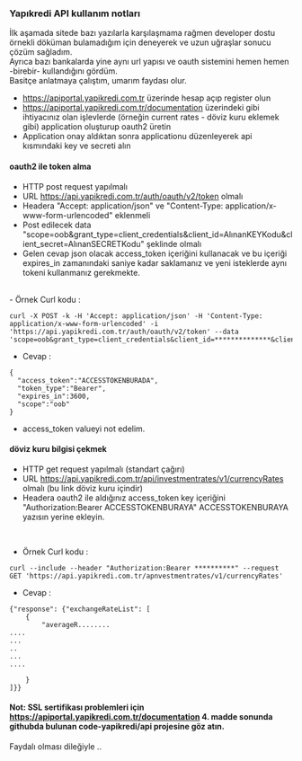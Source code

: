 ### Yapıkredi API kullanım notları

İlk aşamada sitede bazı yazılarla karşılaşmama rağmen developer dostu örnekli döküman bulamadığım için deneyerek ve uzun uğraşlar sonucu çözüm sağladım.<br>
Ayrıca bazı bankalarda yine aynı url yapısı ve oauth sistemini hemen hemen -birebir- kullandığını gördüm. <br>
Basitçe anlatmaya çalıştım, umarım faydası olur.<br>

- https://apiportal.yapikredi.com.tr üzerinde hesap açıp register olun
- https://apiportal.yapikredi.com.tr/documentation üzerindeki gibi ihtiyacınız olan işlevlerde (örneğin current rates - döviz kuru eklemek gibi) application oluşturup oauth2 üretin
- Application onay aldıktan sonra applicationu düzenleyerek api kısmındaki key ve secreti alın

#### oauth2 ile token alma
- HTTP post request yapılmalı
- URL https://api.yapikredi.com.tr/auth/oauth/v2/token olmalı
- Headera "Accept: application/json" ve "Content-Type: application/x-www-form-urlencoded" eklenmeli
- Post edilecek data "scope=oob&grant_type=client_credentials&client_id=AlınanKEYKodu&client_secret=AlınanSECRETKodu" şeklinde olmalı
- Gelen cevap json olacak access_token içeriğini kullanacak ve bu içeriği expires_in zamanındaki saniye kadar saklamanız ve yeni isteklerde aynı tokeni kullanmanız gerekmekte.
<br>
- Örnek Curl kodu : 

~~~~
curl -X POST -k -H 'Accept: application/json' -H 'Content-Type: application/x-www-form-urlencoded' -i 'https://api.yapikredi.com.tr/auth/oauth/v2/token' --data 'scope=oob&grant_type=client_credentials&client_id=**************&client_secret=************'
~~~~

- Cevap : 

~~~~
{
  "access_token":"ACCESSTOKENBURADA",
  "token_type":"Bearer",
  "expires_in":3600,
  "scope":"oob"
}
~~~~

- access_token valueyi not edelim.

#### döviz kuru bilgisi çekmek
- HTTP get request yapılmalı (standart çağırı)
- URL https://api.yapikredi.com.tr/api/investmentrates/v1/currencyRates olmalı (bu link döviz kuru içindir)
- Headera oauth2 ile aldığınız access_token key içeriğini "Authorization:Bearer ACCESSTOKENBURAYA" ACCESSTOKENBURAYA yazısın yerine ekleyin.
<br>

- Örnek Curl kodu :

~~~~
curl --include --header "Authorization:Bearer **********" --request GET 'https://api.yapikredi.com.tr/apnvestmentrates/v1/currencyRates'
~~~~

- Cevap : 

~~~~
{"response": {"exchangeRateList": [
    {
        "averageR........
....
...
..
...
....

    }
]}}
~~~~


#### Not: SSL sertifikası problemleri için https://apiportal.yapikredi.com.tr/documentation 4. madde sonunda githubda bulunan code-yapikredi/api projesine göz atın.


Faydalı olması dileğiyle .. <Murat B.>
